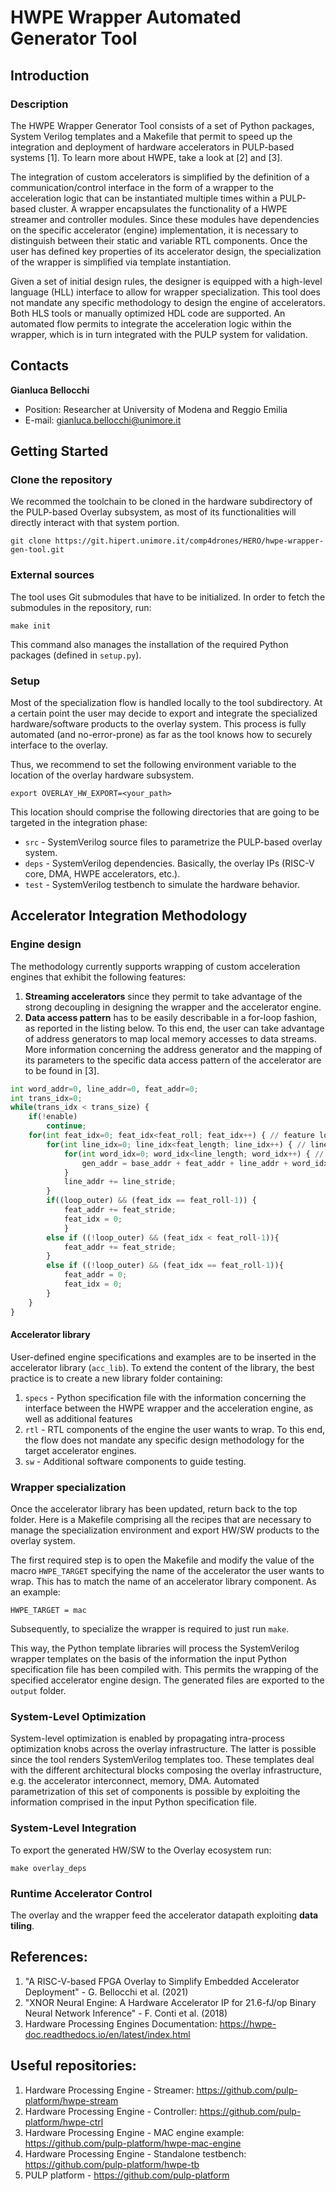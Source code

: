 
# HWPE Wrapper Automated Generator Tool

## Introduction
### Description
The HWPE Wrapper Generator Tool consists of a set of Python packages, System Verilog templates and a Makefile that permit to speed up the integration and deployment of hardware accelerators in PULP-based systems [1]. To learn more about HWPE, take a look at [2] and [3].

The integration of custom accelerators is simplified by the definition of a communication/control interface in the form of a wrapper to the acceleration logic that can be instantiated multiple times within a PULP-based cluster. A wrapper encapsulates the functionality of a HWPE streamer and controller modules. Since these modules have dependencies on the specific accelerator (engine) implementation, it is necessary to distinguish between their static and variable RTL components. Once the user has defined key properties of its accelerator design, the specialization of the wrapper is simplified via template instantiation.

Given a set of initial design rules, the designer is equipped with a high-level language (HLL) interface to allow for wrapper specialization. This tool does not mandate any specific methodology to design the engine of accelerators. Both HLS tools or manually optimized HDL code are supported. An automated flow permits to integrate the acceleration logic within the wrapper, which is in turn integrated with the PULP system for validation.

## Contacts
**Gianluca Bellocchi**
* Position: Researcher at University of Modena and Reggio Emilia 
* E-mail: <gianluca.bellocchi@unimore.it>

## Getting Started

### Clone the repository
We recommed the toolchain to be cloned in the hardware subdirectory of the PULP-based Overlay subsystem, as most of its functionalities will directly interact with that system portion.

```
git clone https://git.hipert.unimore.it/comp4drones/HERO/hwpe-wrapper-gen-tool.git
```

### External sources
The tool uses Git submodules that have to be initialized. In order to fetch the submodules in the repository, run:

```
make init
```

This command also manages the installation of the required Python packages (defined in `setup.py`).

### Setup
Most of the specialization flow is handled locally to the tool subdirectory. At a certain point the user may decide to export and integrate the specialized hardware/software products to the overlay system. This process is fully automated (and no-error-prone) as far as the tool knows how to securely interface to the overlay.

Thus, we recommend to set the following environment variable to the location of the overlay hardware subsystem.

```
export OVERLAY_HW_EXPORT=<your_path>
```

This location should comprise the following directories that are going to be targeted in the integration phase:

 - `src` - SystemVerilog source files to parametrize the PULP-based overlay system.
 - `deps` - SystemVerilog dependencies. Basically, the overlay IPs (RISC-V core, DMA, HWPE accelerators, etc.).
 - `test` - SystemVerilog testbench to simulate the hardware behavior.

## Accelerator Integration Methodology

### Engine design
The methodology currently supports wrapping of custom acceleration engines that exhibit the following features:

 1. **Streaming accelerators** since they permit to take advantage of the strong decoupling in designing the wrapper and the accelerator engine.
 2. **Data access pattern** has to be easily describable in a for-loop fashion, as reported in the listing below. To this end, the user can take advantage of address generators to map local memory accesses to data streams. More information concerning the address generator and the mapping of its parameters to the specific data access pattern of the accelerator are to be found in [3].

```python
int word_addr=0, line_addr=0, feat_addr=0;
int trans_idx=0;
while(trans_idx < trans_size) {
	if(!enable)
		continue;
	for(int feat_idx=0; feat_idx<feat_roll; feat_idx++) { // feature loop
		for(int line_idx=0; line_idx<feat_length; line_idx++) { // line loop
			for(int word_idx=0; word_idx<line_length; word_idx++) { // word loop
				gen_addr = base_addr + feat_addr + line_addr + word_idx * STEP;
			}
			line_addr += line_stride; 
		}
		if((loop_outer) && (feat_idx == feat_roll-1)) {
			feat_addr += feat_stride;
			feat_idx = 0;
			}
		else if ((!loop_outer) && (feat_idx < feat_roll-1)){
			feat_addr += feat_stride;
		}
		else if ((!loop_outer) && (feat_idx == feat_roll-1)){
			feat_addr = 0;
			feat_idx = 0;
		}
	}
}
```

#### Accelerator library
User-defined engine specifications and examples are to be inserted in the accelerator library (`acc_lib`).
To extend the content of the library, the best practice is to create a new library folder containing:

 1. `specs` - Python specification file with the information concerning the interface between the HWPE wrapper and the acceleration engine, as well as additional features
 2. `rtl` - RTL components of the engine the user wants to wrap. To this end, the flow does not mandate any specific design methodology for the target accelerator engines.
 3. `sw` - Additional software components to guide testing.

### Wrapper specialization 
Once the accelerator library has been updated, return back to the top folder. Here is a Makefile comprising all the recipes that are necessary to manage the specialization environment and export HW/SW products to the overlay system. 

The first required step is to open the Makefile and modify the value of the macro `HWPE_TARGET` specifying the name of the accelerator the user wants to wrap. This has to match the name of an accelerator library component. As an example: 

```
HWPE_TARGET = mac
```
Subsequently, to specialize the wrapper is required to just run `make`. 

This way, the Python template libraries will process the SystemVerilog wrapper templates on the basis of the information the input Python specification file has been compiled with. This permits the wrapping of the specified accelerator engine design. The generated files are exported to the `output` folder.

### System-Level Optimization
System-level optimization is enabled by propagating intra-process optimization knobs across the overlay infrastructure. The latter is possible since the tool renders SystemVerilog templates too. These templates deal with the different architectural blocks composing the overlay infrastructure, e.g. the accelerator interconnect, memory, DMA. Automated parametrization of this set of components is possible by exploiting the information comprised in the input Python specification file.

### System-Level Integration
To export the generated HW/SW to the Overlay ecosystem run:

```
make overlay_deps
```

### Runtime Accelerator Control
The overlay and the wrapper feed the accelerator datapath exploiting **data tiling**.

## References:
1) "A RISC-V-based FPGA Overlay to Simplify Embedded Accelerator Deployment" - G. Bellocchi et al. (2021)
2) "XNOR Neural Engine: A Hardware Accelerator IP for 21.6-fJ/op Binary Neural Network Inference" - F. Conti et al. (2018)
3) Hardware Processing Engines Documentation: https://hwpe-doc.readthedocs.io/en/latest/index.html

## Useful repositories:
1) Hardware Processing Engine - Streamer: https://github.com/pulp-platform/hwpe-stream
2) Hardware Processing Engine - Controller: https://github.com/pulp-platform/hwpe-ctrl
3) Hardware Processing Engine - MAC engine example: https://github.com/pulp-platform/hwpe-mac-engine
4) Hardware Processing Engine - Standalone testbench: https://github.com/pulp-platform/hwpe-tb
5) PULP platform - https://github.com/pulp-platform

